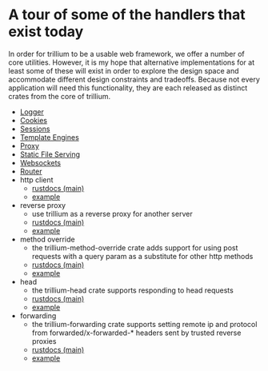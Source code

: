 # A tour of some of the handlers that exist today

In order for trillium to be a usable web framework, we offer a number
of core utilities. However, it is my hope that alternative
implementations for at least some of these will exist in order to
explore the design space and accommodate different design constraints
and tradeoffs. Because not every application will need this
functionality, they are each released as distinct crates from the core
of trillium.

- [Logger](./handlers/logger.md)
- [Cookies](./handlers/cookies.md)
- [Sessions](./handlers/sessions.md)
- [Template Engines](./handlers/templates.md)
- [Proxy](./handlers/proxy.md)
- [Static File Serving](./handlers/static.md)
- [Websockets](./handlers/websockets.md)
- [Router](./handlers/router.md)
- http client
  * [rustdocs (main)](https://docs.trillium.rs/trillium_client/index.html)
  * [example](https://github.com/trillium-rs/trillium/blob/main/client/examples/client.rs)
- reverse proxy
  * use trillium as a reverse proxy for another server
  * [rustdocs (main)](https://docs.trillium.rs/trillium_proxy/index.html)
  * [example](https://github.com/trillium-rs/trillium/blob/main/proxy/examples/proxy.rs)
- method override
  * the trillium-method-override crate adds support for using post
    requests with a query param as a substitute for other http methods
  * [rustdocs (main)](https://docs.trillium.rs/trillium_method_override/index.html)
  * [example](https://github.com/trillium-rs/trillium/blob/main/method-override/examples/method-override.rs)
- head
  * the trillium-head crate supports responding to head requests
  * [rustdocs (main)](https://docs.trillium.rs/trillium_head/index.html)
  * [example](https://github.com/trillium-rs/trillium/blob/main/head/examples/head.rs)
- forwarding
  * the trillium-forwarding crate supports setting remote ip and
    protocol from forwarded/x-forwarded-* headers sent by trusted
    reverse proxies
  * [rustdocs (main)](https://docs.trillium.rs/trillium_forwarding/index.html)
  * [example](https://github.com/trillium-rs/trillium/blob/main/forwarding/examples/forwarding.rs)
